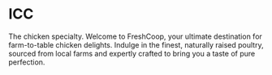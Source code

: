 # ICC
The chicken specialty. Welcome to FreshCoop, your ultimate destination for farm-to-table chicken delights. Indulge in the finest, naturally raised poultry, sourced from local farms and expertly crafted to bring you a taste of pure perfection. 

